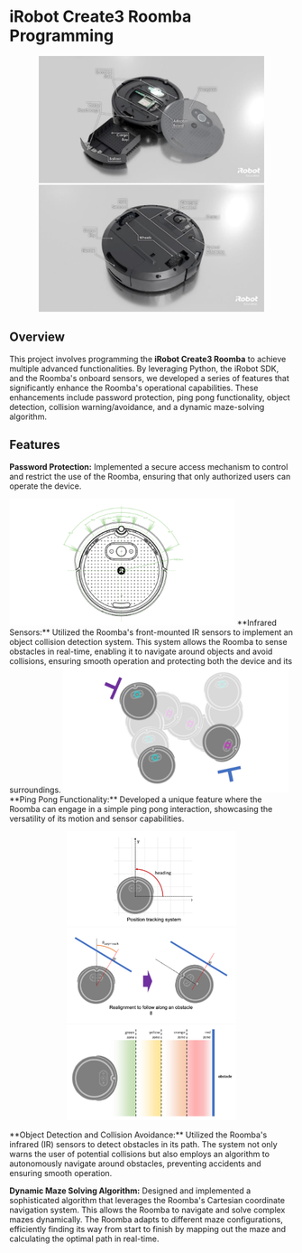 # iRobot Create3 Roomba Programming

<p align="center">
  <img src="images/irobot_physical1.png" alt="iRobot Hardware 1" width="400"/>
  <img src="images/irobot_physical2.png" alt="iRobot Hardware 2" width="400"/>
</p>

## Overview

This project involves programming the **iRobot Create3 Roomba** to achieve multiple advanced functionalities. By leveraging Python, the iRobot SDK, and the Roomba's onboard sensors, we developed a series of features that significantly enhance the Roomba's operational capabilities. These enhancements include password protection, ping pong functionality, object detection, collision warning/avoidance, and a dynamic maze-solving algorithm.

## Features

**Password Protection:** Implemented a secure access mechanism to control and restrict the use of the Roomba, ensuring that only authorized users can operate the device.

<img src="images/irobot_sensation.png" alt="iRobot Hardware 2" width="400"/>
**Infrared Sensors:** Utilized the Roomba's front-mounted IR sensors to implement an object collision detection system. This system allows the Roomba to sense obstacles in real-time, enabling it to navigate around objects and avoid collisions, ensuring smooth operation and protecting both the device and its surroundings.

<img src="images/irobot_pingpong.png" alt="iRobot Hardware 1" width="400"/>
**Ping Pong Functionality:** Developed a unique feature where the Roomba can engage in a simple ping pong interaction, showcasing the versatility of its motion and sensor capabilities.

<p align="center">
  <img src="images/irobot_positioning.png" alt="iRobot Hardware 1" width="300"/>
  <img src="images/irobot_reflection.png" alt="iRobot Hardware 2" width="300"/>
  <img src="images/irobot_barrier_detection.png" alt="iRobot Hardware 2" width="300"/>
</p>
**Object Detection and Collision Avoidance:** Utilized the Roomba's infrared (IR) sensors to detect obstacles in its path. The system not only warns the user of potential collisions but also employs an algorithm to autonomously navigate around obstacles, preventing accidents and ensuring smooth operation.

**Dynamic Maze Solving Algorithm:** Designed and implemented a sophisticated algorithm that leverages the Roomba's Cartesian coordinate navigation system. This allows the Roomba to navigate and solve complex mazes dynamically. The Roomba adapts to different maze configurations, efficiently finding its way from start to finish by mapping out the maze and calculating the optimal path in real-time.

